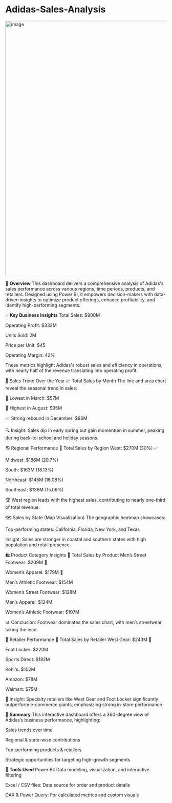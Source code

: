 # Adidas-Sales-Analysis

<img width="1387" height="797" alt="image" src="https://github.com/user-attachments/assets/8670bd0d-d5b4-4ccc-a5e9-8c672c089387" />

📌 **Overview** 
This dashboard delivers a comprehensive analysis of Adidas's sales performance across various regions, time periods, products, and retailers. Designed using Power BI, it empowers decision-makers with data-driven insights to optimize product offerings, enhance profitability, and identify high-performing segments.

💡 **Key Business Insights**
Total Sales: $900M

Operating Profit: $332M

Units Sold: 2M

Price per Unit: $45

Operating Margin: 42%

These metrics highlight Adidas's robust sales and efficiency in operations, with nearly half of the revenue translating into operating profit.

📅 Sales Trend Over the Year
📈 Total Sales by Month
The line and area chart reveal the seasonal trend in sales:

🔽 Lowest in March: $57M

🔼 Highest in August: $95M

📈 Strong rebound in December: $86M

🔍 Insight: Sales dip in early spring but gain momentum in summer, peaking during back-to-school and holiday seasons.

🌎 Regional Performance
🧭 Total Sales by Region
West: $270M (30%) ✅

Midwest: $186M (20.7%)

South: $163M (18.13%)

Northeast: $145M (16.08%)

Southeast: $136M (15.09%)

🏆 West region leads with the highest sales, contributing to nearly one-third of total revenue.

🗺️ Sales by State (Map Visualization)
The geographic heatmap showcases:

Top-performing states: California, Florida, New York, and Texas

Insight: Sales are stronger in coastal and southern states with high population and retail presence.

🛍️ Product Category Insights
🔹 Total Sales by Product
Men’s Street Footwear: $209M 👟

Women’s Apparel: $179M 👗

Men’s Athletic Footwear: $154M

Women’s Street Footwear: $128M

Men’s Apparel: $124M

Women’s Athletic Footwear: $107M

📊 Conclusion: Footwear dominates the sales chart, with men’s streetwear taking the lead.

🏪 Retailer Performance
🛒 Total Sales by Retailer
West Gear: $243M 🥇

Foot Locker: $220M

Sports Direct: $182M

Kohl's: $102M

Amazon: $78M

Walmart: $75M

💼 Insight: Specialty retailers like West Gear and Foot Locker significantly outperform e-commerce giants, emphasizing strong in-store performance.

🧠 **Summary**
This interactive dashboard offers a 360-degree view of Adidas’s business performance, highlighting:

Sales trends over time

Regional & state-wise contributions

Top-performing products & retailers

Strategic opportunities for targeting high-growth segments

🔧 **Tools Used**
Power BI: Data modeling, visualization, and interactive filtering

Excel / CSV files: Data source for order and product details

DAX & Power Query: For calculated metrics and custom visuals
